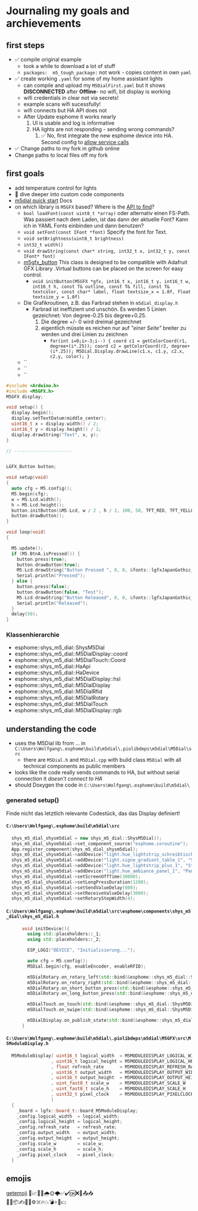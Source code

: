 # Journaling my goals and archievements

## first steps

* ✅ compile original example
  * took a while to download a lot of stuff
  * `packages:  m5_tough_package:` not work - copies content in own `yaml`
* ✅ create working `.yaml` for some of my home assistant lights
  * can compile and upload my `M5DialFirst.yaml` but it shows **DISCONNECTED** after **Offline**- no wifi, bit display is working
  * wifi credentials in clear not via secrets!
  * example scans wifi sucessfully!
  * wifi connects but HA API does not
  * After Update esphome it works nearly
    1. UI is usable and log is informative
    1. HA lights are not responding - sending wrong commands?
       1. ✅ No, first integrate the new esphome device into HA. Second config to [allow service calls](https://esphome.io/components/api.html#:~:text=Before%20a%20newly%20added%20ESPHome,to%20make%20service%20calls%E2%80%9D%20option.)
* ✅ Change paths to my fork in github online
* Change paths to local files off my fork 


## first goals

* add temperature control for lights
* 🚧 dive deeper into custom code components
* [m5dial quick start](https://docs.m5stack.com/en/quick_start/m5dial/arduino) Docs
* on which library is `M5GFX` based? Where is the [API to find](https://docs.m5stack.com/en/api/m5gfx/m5gfx)?   
  * `bool loadFont(const uint8_t *array)` oder alternativ einen FS-Path. Was passiert nach dem Laden, ist das dann der aktuelle Font? Kann ich in YAML Fonts einbinden und dann benutzen?
  * `void setFont(const IFont *font)` Specify the font for Text.
  * `void setBrightness(uint8_t brightness)`
  * `int32_t width()`
  * `void drawString(const char* string, int32_t x, int32_t y, const IFont* font)`
  * [m5gfx_button](https://docs.m5stack.com/en/api/m5gfx/m5gfx_button) This class is designed to be compatible with Adafruit GFX Library .Virtual buttons can be placed on the screen for easy control.
    * `void initButton(M5GFX *gfx, int16_t x, int16_t y, int16_t w, int16_t h, const T& outline, const T& fill, const T& textcolor, const char* label, float textsize_x = 1.0f, float textsize_y = 1.0f)`
  * Die Grafikroutinen, z.B. das Farbrad stehen in `m5dial_display.h`
    * Farbrad ist ineffizient und unschön. Es werden 5 Linien gezeichnet: Von degree-0.25 bis degree+0.25. 
      1. Die degree +/- 0 wird dreimal gezeichnet
      2. eigentlich müsste es reichen nur auf _"einer Seite"_ breiter zu werden und drei Linien zu  zeichnen
         * `for(int i=0;i>-3;i--) { coord c1 = getColorCoord(r1, degree+(i*.25)); coord c2 = getColorCoord(r2, degree+(i*.25)); M5Dial.Display.drawLine(c1.x, c1.y, c2.x, c2.y, color); } ` 
  * ``
  * ``
  * ``


``` CPP
#include <Arduino.h>
#include <M5GFX.h>
M5GFX display;

void setup() {
  display.begin();
  display.setTextDatum(middle_center);
  uint16_t x = display.width() / 2;
  uint16_t y = display.height() / 2;
  display.drawString("Text", x, y);
}

// ----------------------


LGFX_Button button;

void setup(void)
{
  auto cfg = M5.config();
  M5.begin(cfg);
  w = M5.Lcd.width();
  h = M5.Lcd.height();
  button.initButton(&M5.Lcd, w / 2 , h / 2, 100, 50, TFT_RED, TFT_YELLOW, TFT_BLACK, "Btn" );
  button.drawButton();
}

void loop(void)
{

  M5.update();
  if (M5.BtnA.isPressed()) {
    button.press(true);
    button.drawButton(true);
    M5.Lcd.drawString("Button Pressed ", 0, 0, &fonts::lgfxJapanGothic_16);
    Serial.println("Pressed");
  } else {
    button.press(false);
    button.drawButton(false, "Test");
    M5.Lcd.drawString("Button Released", 0, 0, &fonts::lgfxJapanGothic_16);
    Serial.println("Released");
  }
  delay(50);
}

```

### Klassenhierarchie

* esphome::shys_m5_dial::ShysM5Dial	
* esphome::shys_m5_dial::M5DialDisplay::coord	
* esphome::shys_m5_dial::M5DialTouch::Coord	
* esphome::shys_m5_dial::HaApi	
* esphome::shys_m5_dial::HaDevice	
* esphome::shys_m5_dial::M5DialDisplay::hsl	
* esphome::shys_m5_dial::M5DialDisplay	
* esphome::shys_m5_dial::M5DialRfid	
* esphome::shys_m5_dial::M5DialRotary	
* esphome::shys_m5_dial::M5DialTouch	
* esphome::shys_m5_dial::M5DialDisplay::rgb	

## understanding the code

* uses the M5Dial lib from ... in `C:\Users\Wolfgang\.esphome\build\m5dial\.piolibdeps\m5dial\M5Dial\src`
  * there are `M5Dial.h` and `M5Dial.cpp` with build class `M5Dial` with all technical components as public members
* looks like the code really sends commands to HA, but without serial connection it _doesn't connect to HA_
* should Doxygen the code in `C:\Users\Wolfgang\.esphome\build\m5dial\` 

### generated setup()

Finde nicht das letztlich relevante Codestück, das das Display definiert!

#### `C:\Users\Wolfgang\.esphome\build\m5dial\src`

``` CPP
  shys_m5_dial_shysm5dial = new shys_m5_dial::ShysM5Dial();
  shys_m5_dial_shysm5dial->set_component_source("esphome.coroutine");
  App.register_component(shys_m5_dial_shysm5dial);
  shys_m5_dial_shysm5dial->addDevice("light.hue_lightstrip_schreibtisch", "strip", true, true);
  shys_m5_dial_shysm5dial->addDevice("light.signe_gradient_table_1", "Signe", true, true);
  shys_m5_dial_shysm5dial->addDevice("light.hue_lightstrip_plus_1", "StripFlur", true, true);
  shys_m5_dial_shysm5dial->addDevice("light.hue_ambiance_panel_1", "Panel", false, true);
  shys_m5_dial_shysm5dial->setScreenOffTime(30000);
  shys_m5_dial_shysm5dial->setLongPressDuration(1200);
  shys_m5_dial_shysm5dial->setSendValueDelay(600);
  shys_m5_dial_shysm5dial->setReceiveValueDelay(3000);
  shys_m5_dial_shysm5dial->setRotaryStepWidth(4);
```

#### `C:\Users\Wolfgang\.esphome\build\m5dial\src\esphome\components\shys_m5_dial\shys_m5_dial.h` 

``` CPP
      void initDevice(){
        using std::placeholders::_1;
        using std::placeholders::_2;

        ESP_LOGI("DEVICE", "Initialisierung...");

        auto cfg = M5.config();
        M5Dial.begin(cfg, enableEncoder, enableRFID);

        m5DialRotary.on_rotary_left(std::bind(&esphome::shys_m5_dial::ShysM5Dial::turnRotaryLeft, this));
        m5DialRotary.on_rotary_right(std::bind(&esphome::shys_m5_dial::ShysM5Dial::turnRotaryRight, this));
        m5DialRotary.on_short_button_press(std::bind(&esphome::shys_m5_dial::ShysM5Dial::shortButtonPress, this));
        m5DialRotary.on_long_button_press(std::bind(&esphome::shys_m5_dial::ShysM5Dial::longButtonPress, this));

        m5DialTouch.on_touch(std::bind(&esphome::shys_m5_dial::ShysM5Dial::touchInput, this, _1, _2));
        m5DialTouch.on_swipe(std::bind(&esphome::shys_m5_dial::ShysM5Dial::touchSwipe, this, _1));

        m5DialDisplay.on_publish_state(std::bind(&esphome::shys_m5_dial::ShysM5Dial::publish_state, this, _1));
      }

```


#### `C:\Users\Wolfgang\.esphome\build\m5dial\.piolibdeps\m5dial\M5GFX\src\M5ModuleDisplay.h` 

``` CPP
  M5ModuleDisplay( uint16_t logical_width  = M5MODULEDISPLAY_LOGICAL_WIDTH
                 , uint16_t logical_height = M5MODULEDISPLAY_LOGICAL_HEIGHT
                 , float refresh_rate      = M5MODULEDISPLAY_REFRESH_RATE
                 , uint16_t output_width   = M5MODULEDISPLAY_OUTPUT_WIDTH
                 , uint16_t output_height  = M5MODULEDISPLAY_OUTPUT_HEIGHT
                 , uint_fast8_t scale_w    = M5MODULEDISPLAY_SCALE_W
                 , uint_fast8_t scale_h    = M5MODULEDISPLAY_SCALE_H
                 , uint32_t pixel_clock    = M5MODULEDISPLAY_PIXELCLOCK
                 )
  {
    _board = lgfx::board_t::board_M5ModuleDisplay;
    _config.logical_width  = logical_width;
    _config.logical_height = logical_height;
    _config.refresh_rate   = refresh_rate;
    _config.output_width   = output_width;
    _config.output_height  = output_height;
    _config.scale_w        = scale_w;
    _config.scale_h        = scale_h;
    _config.pixel_clock    = pixel_clock;
  }
```

## emojis

[getemoji](https://getemoji.com/) 💖📈🚀🚧🌧🌞🌩️✅✔️🆗❌💾📤📥<br>📓📒📦✍️📧📌⚙️☠️🔥💥💣⭐📁💶